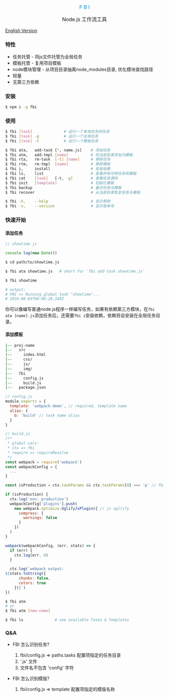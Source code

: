 <div align="center">
  <h3 style="color:#48abd6;font-weight:600;">F B I</h3>
  <p style="font-size:16px;">Node.js 工作流工具</p>
</div>

[English Version](./README.md)

### 特性

* 任务托管 - 将js文件托管为全局任务
* 模板托管 - 复用项目模板
* node模块管理 - 从项目目录抽离node\_modules目录, 优化模块查找路径
* 轻量
* 无第三方依赖

### 安装

```bash
$ npm i -g fbi
```


### 使用

```bash
$ fbi [task]              # 运行一个本地优先的任务
$ fbi [task] -g           # 运行一个全局任务
$ fbi [task] -t           # 运行一个模板任务
```

```bash
$ fbi ata,   add-task [*, name.js]    # 添加任务
$ fbi atm,   add-tmpl [name]          # 将当前目录添加为模板
$ fbi rta,   rm-task  [-t] [name]     # 移除任务
$ fbi rtm,   rm-tmpl  [name]          # 移除模板
$ fbi i,     install                  # 安装依赖
$ fbi ls,    list                     # 查看所有可用任务和模板
$ fbi cat    [task]   [-t, -g]        # 查看任务源码
$ fbi init   [template]               # 初始化模板
$ fbi backup                          # 备份任务与模板
$ fbi recover                         # 从当前目录恢复任务与模板

$ fbi -h,    --help                   # 显示帮助
$ fbi -v,    --version                # 显示版本号
```

### 快速开始

#### 添加任务


```js
// showtime.js

console.log(new Date())
```
```bash
$ cd path/to/showtime.js

$ fbi ata showtime.js   # short for 'fbi add-task showtime.js'
```
```bash
$ fbi showtime

# output:
# FBI => Running global task "showtime"...
# 2016-08-03T09:06:28.349Z
```
你可以像编写普通node.js程序一样编写任务，如果有依赖第三方模块，在```fbi ata [name].js```添加任务后，还需要```fbi i```安装依赖，依赖将会安装在全局任务目录。

#### 添加模板

```bash
|-- proj-name
|--   src
|--     index.html
|--     css/
|--     js/
|--     img/
|--   fbi
|--     config.js
|--     build.js
|--   package.json

```
```js
// config.js
module.exports = {
  template: 'webpack-demo', // required, template name
  alias: {
    b: 'build' // task name alias
  }
}
```
```js
// build.js
/**
 * global vars:
 * ctx => fbi
 * require => requireResolve
 */
const webpack = require('webpack')
const webpackConfig = {
  ...
}

const isProduction = ctx.taskParams && ctx.taskParams[0] === 'p' // fbi build -p

if (isProduction) {
  ctx.log('env: production')
  webpackConfig['plugins'].push(
    new webpack.optimize.UglifyJsPlugin({ // js ugllify
      compress: {
        warnings: false
      }
    })
  )
}

webpack(webpackConfig, (err, stats) => {
  if (err) {
    ctx.log(err, 0)
  }

  ctx.log(`webpack output:
${stats.toString({
      chunks: false,
      colors: true
    })}`)
})
```

```bash
$ fbi atm
# or
$ fbi atm [new-name]
```
```bash
$ fbi ls              # see available Tasks & Templates
```

### Q&A
* FBI 怎么识别任务?
  1. fbi/config.js => paths.tasks  配置项指定的任务目录
  1. '.js' 文件
  1. 文件名不包含 'config' 字符

* FBI 怎么识别模版?
  1. fbi/config.js => template  配置项指定的模版名称
